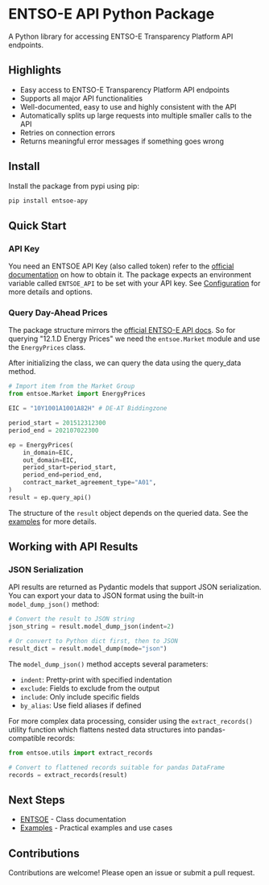 # ENTSO-E API Python Package

A Python library for accessing ENTSO-E Transparency Platform API endpoints.

## Highlights

- Easy access to ENTSO-E Transparency Platform API endpoints
- Supports all major API functionalities
- Well-documented, easy to use and highly consistent with the API
- Automatically splits up large requests into multiple smaller calls to the API
- Retries on connection errors
- Returns meaningful error messages if something goes wrong

## Install

Install the package from pypi using pip:

```sh
pip install entsoe-apy
```

## Quick Start

### API Key

You need an ENTSOE API Key (also called token) refer to the [official documentation](https://transparencyplatform.zendesk.com/hc/en-us/articles/12845911031188-How-to-get-security-token) on how to obtain it. The package expects an environment variable called `ENTSOE_API` to be set with your API key. See [Configuration](./configuration.md) for more details and options.

### Query Day-Ahead Prices

The package structure mirrors the [official ENTSO-E API docs](https://documenter.getpostman.com/view/7009892/2s93JtP3F6). So for querying "12.1.D Energy Prices" we need the `entsoe.Market` module and use the `EnergyPrices` class.

After initializing the class, we can query the data using the query_data method.

```python
# Import item from the Market Group
from entsoe.Market import EnergyPrices

EIC = "10Y1001A1001A82H" # DE-AT Biddingzone

period_start = 201512312300
period_end = 202107022300

ep = EnergyPrices(
    in_domain=EIC,
    out_domain=EIC,
    period_start=period_start,
    period_end=period_end,
    contract_market_agreement_type="A01",
)
result = ep.query_api()
```

The structure of the `result` object depends on the queried data. See the [examples](./examples.md) for more details.

## Working with API Results

### JSON Serialization

API results are returned as Pydantic models that support JSON serialization. You can export your data to JSON format using the built-in `model_dump_json()` method:

```python
# Convert the result to JSON string
json_string = result.model_dump_json(indent=2)

# Or convert to Python dict first, then to JSON
result_dict = result.model_dump(mode="json")
```

The `model_dump_json()` method accepts several parameters:
- `indent`: Pretty-print with specified indentation
- `exclude`: Fields to exclude from the output
- `include`: Only include specific fields
- `by_alias`: Use field aliases if defined

For more complex data processing, consider using the `extract_records()` utility function which flattens nested data structures into pandas-compatible records:

```python
from entsoe.utils import extract_records

# Convert to flattened records suitable for pandas DataFrame
records = extract_records(result)
```

## Next Steps

- [ENTSOE](./ENTSOE/index.md) - Class documentation
- [Examples](./examples.md) - Practical examples and use cases


## Contributions

Contributions are welcome! Please open an issue or submit a pull request.